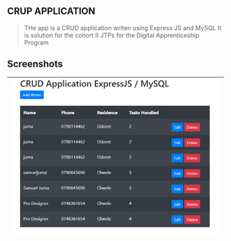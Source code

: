 ##  CRUP APPLICATION
> THe app is a CRUD application writen using Express JS and MySQL
> It is solution for the cohort II JTPs for the Digital Apprenticeship Program

## Screenshots
|<img src="screenshots/1.PNG"/>|
|:--:|